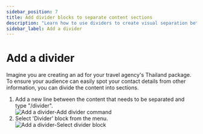 ```yaml
---
sidebar_position: 7
title: Add divider blocks to separate content sections
description: "Learn how to use dividers to create visual separation between content sections."
sidebar_label: Add a divider
---
```


# Add a divider

Imagine you are creating an ad for your travel agency's Thailand package. To ensure your audience can easily spot your contact details from other information, you can divide the content into sections.

1. Add a new line between the content that needs to be separated and type "/divider".  
   <img src="/img/working-with-content/add-a-divider/1_add-a-divider_add-divider-command.png" alt="Add a divider-Add divider command" />
2. Select 'Divider' block from the menu.  
   <img src="/img/working-with-content/add-a-divider/2_add-a-divider_select-divider-block.png" alt="Add a divider-Select divider block" />